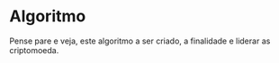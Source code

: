 # Algoritmo
Pense pare e veja, este algoritmo  a ser criado, a finalidade e liderar as criptomoeda.
